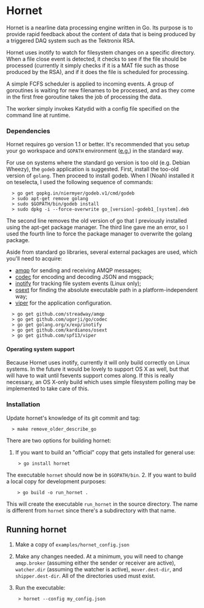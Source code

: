# Hornet

Hornet is a nearline data processing engine written in Go.  Its purpose
is to provide rapid feedback about the content of data that is being produced
by a triggered DAQ system such as the Tektronix RSA.  

Hornet uses inotify to watch for filesystem changes on a specific directory.
When a file close event is detected, it checks to see if the file should be
processed (currently it simply checks if it is a MAT file such as those produced
by the RSA), and if it does the file is scheduled for processing.  

A simple FCFS scheduler is applied to incoming events.  A group of
goroutines is waiting for new filenames to be processed, and as they come in the
first free goroutine takes the job of processing the data.  

The worker simply invokes Katydid with a config file specified on the command
line at runtime.  

### Dependencies
Hornet requires go version 1.1 or better.  It's recommended that you setup your  go workspace and `GOPATH` environment ([e.g.](http://golang.org/doc/code.html#Workspaces)) in the standard way.

For use on systems where the standard go version is too old (e.g. Debian Wheezy), 
the `godeb` application is suggested.  First, install the too-old version of `golang`.
Then proceed to install godeb.  When I (Noah) installed it on teselecta, I used the following sequence of commands:
```
  > go get gopkg.in/niermyer/godeb.v1/cmd/godeb
  > sudo apt-get remove golang
  > sudo $GOPATH/bin/godeb install
  > sudo dpkg -i --force-overwrite go_[version]-godeb1_[system].deb
```
The second line removes the old version of go that I previously installed using the apt-get package manager.
The third line gave me an error, so I used the fourth line to force the package manager to overwrite 
the golang package.

Aside from standard go libraries, several external packages are used, which you'll need to acquire:
* [amqp](https://github.com/streadway/amqp) for sending and receiving AMQP messages;
* [codec](https://github.com/ugorji/go/codec) for encoding and decoding JSON and msgpack;
* [inotify](https://golang.org/x/exp/inotify) for tracking file system events (Linux only);
* [osext](https://github.com/kardianos/osext) for finding the absolute executable path in a platform-independent way;
* [viper](https://github.com/spf13/viper) for the application configuration.
```
  > go get github.com/streadway/amqp
  > go get github.com/ugorji/go/codec
  > go get golang.org/x/exp/inotify
  > go get github.com/kardianos/osext
  > go get github.com/spf13/viper
```

#### Operating system support
Because Hornet uses inotify, currently it will only build correctly on Linux
systems.  In the future it would be lovely to support OS X as well, but that will
have to wait until fsevents support comes along.  If this is really necessary,
an OS X-only build which uses simple filesystem polling may be implemented to take
care of this.


### Installation
Update hornet's knowledge of its git commit and tag:
```
  > make remove_older_describe_go
```

There are two options for building hornet:

1. If you want to build an "official" copy that gets installed for general use:

        > go install hornet

 The executable `hornet` should now be in `$GOPATH/bin`.
2. If you want to build a local copy for development purposes:

        > go build -o run_hornet .

 This will create the executable `run_hornet` in the source directory. The name is different from `hornet` since there's a subdirectory with that name.


## Running hornet
1. Make a copy of `examples/hornet_config.json`
2. Make any changes needed.  At a minimum, you will need to change `amqp.broker` (assuming either the sender or receiver are active), `watcher.dir` (assuming the watcher is active), `mover.dest-dir`, and `shipper.dest-dir`.  All of the directories used must exist.
3. Run the executable:

        > hornet --config my_config.json

